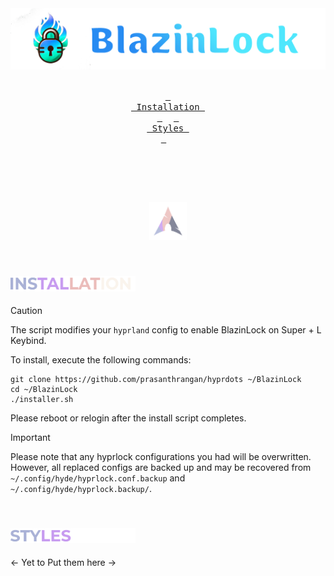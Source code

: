 <div align = center>
    <a href="https://github.com/Thunder-Blaze/BlazinLock">
<img alt="Logo" src="./assets/Logo.png">
    </a>
</div>

<div align="center">

<br>

  <a href="#installation"><kbd> <br> Installation <br> </kbd></a>&ensp;&ensp;
  <a href="#styles"><kbd> <br> Styles <br> </kbd></a>&ensp;&ensp;

</div><br><br>

<br><div align="center"><img width="12%" src="./assets/Arch.svg"/><br></div>

<a id="installation"></a>  
<img src="./assets/Installation.gif" width="200"/>
---

> [!CAUTION]
> The script modifies your `hyprland` config to enable BlazinLock on Super + L Keybind.

To install, execute the following commands:

```shell
git clone https://github.com/prasanthrangan/hyprdots ~/BlazinLock
cd ~/BlazinLock
./installer.sh
```

Please reboot or relogin after the install script completes.

> [!IMPORTANT]
> Please note that any hyprlock configurations you had will be overwritten.
> However, all replaced configs are backed up and may be recovered from `~/.config/hyde/hyprlock.conf.backup` and `~/.config/hyde/hyprlock.backup/`.

<a id="styles"></a>  
<img src="./assets/Styles.gif" width="200"/>
---
<- Yet to Put them here ->
